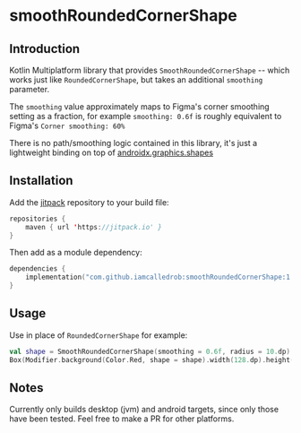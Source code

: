 # smoothRoundedCornerShape

## Introduction
Kotlin Multiplatform library that provides `SmoothRoundedCornerShape` -- which works just like `RoundedCornerShape`,
but takes an additional `smoothing` parameter.

The `smoothing` value approximately maps to Figma's corner smoothing setting as a fraction, for example
`smoothing: 0.6f` is roughly equivalent to Figma's `Corner smoothing: 60%`


There is no path/smoothing logic contained in this library, it's just a lightweight binding on top of [androidx.graphics.shapes](https://developer.android.com/reference/kotlin/androidx/graphics/shapes/package-summary)

## Installation
Add the [jitpack](https://jitpack.io/) repository to your build file:
```kotlin
repositories {
    maven { url 'https://jitpack.io' }
}
```

Then add as a module dependency:
```kotlin
dependencies {
    implementation("com.github.iamcalledrob:smoothRoundedCornerShape:1.0.2")
}
```

## Usage
Use in place of `RoundedCornerShape` for example:
```kotlin
val shape = SmoothRoundedCornerShape(smoothing = 0.6f, radius = 10.dp)
Box(Modifier.background(Color.Red, shape = shape).width(128.dp).height(64.dp))
```


## Notes
Currently only builds desktop (jvm) and android targets, since only those have been tested. Feel free to make a PR for
other platforms.